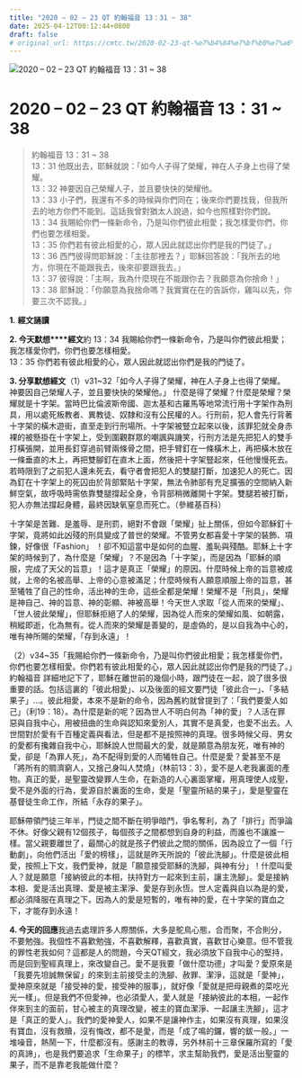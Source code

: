 ```yaml
---
title: "2020 – 02 – 23 QT 約翰福音 13：31 ~ 38"
date: 2025-04-12T00:12:44+0800
draft: false
# original_url: https://cmtc.tw/2020-02-23-qt-%e7%b4%84%e7%bf%b0%e7%a6%8f%e9%9f%b3-13%ef%bc%9a31-38
---
```


![2020 – 02 – 23 QT 約翰福音 13：31 ~ 38](/images/qt.jpg   "2020 – 02 – 23 QT 約翰福音 13：31 ~ 38")

# 2020 – 02 – 23 QT 約翰福音 13：31 ~ 38

> 約翰福音 13：31 ~ 38  
> 13：31 他既出去，耶穌就說：「如今人子得了榮耀，神在人子身上也得了榮耀。  
> 13：32 神要因自己榮耀人子，並且要快快的榮耀他。  
> 13：33 小子們，我還有不多的時候與你們同在；後來你們要找我，但我所去的地方你們不能到。這話我曾對猶太人說過，如今也照樣對你們說。  
> 13：34 我賜給你們一條新命令，乃是叫你們彼此相愛；我怎樣愛你們，你們也要怎樣相愛。  
> 13：35 你們若有彼此相愛的心，眾人因此就認出你們是我的門徒了。」  
> 13：36 西門彼得問耶穌說：「主往那裡去？」耶穌回答說：「我所去的地方，你現在不能跟我去，後來卻要跟我去。」  
> 13：37 彼得說：「主啊，我為什麼現在不能跟你去？我願意為你捨命！」  
> 13：38 耶穌說：「你願意為我捨命嗎？我實實在在的告訴你，雞叫以先，你要三次不認我。」

**1.** **經文誦讀**

**2. 今天默想****經文**約 13：34 我賜給你們一條新命令，乃是叫你們彼此相愛；我怎樣愛你們，你們也要怎樣相愛。  
13：35 你們若有彼此相愛的心，眾人因此就認出你們是我的門徒了。

**3. 分享默想經文**（1）v31\~32「如今人子得了榮耀，神在人子身上也得了榮耀。神要因自己榮耀人子，並且要快快的榮耀他。」 什麼是得了榮耀？什麼是榮耀？榮耀就是十字架。當時巴比倫波斯帝國、迦太基和古羅馬等地常流行用十字架作為刑具，用以處死叛教者、異教徒、奴隸和沒有公民權的人。行刑前，犯人會先行背著十字架的橫木遊街，直至走到行刑場所。十字架被豎立起來以後，該罪犯就全身赤裸的被懸掛在十字架上，受到圍觀群眾的嘲諷與譏笑，行刑方法是先把犯人的雙手打橫張開，並用長釘穿過前臂兩條骨之間，把手臂釘在一條橫木上，再把橫木放在一條垂直的木上，再把雙腳釘在直木上面，然後把十字架豎起來，任他慢慢死去。若時限到了之前犯人還未死去，看守者會把犯人的雙腿打斷，加速犯人的死亡。因為釘在十字架上的死囚由於背部緊貼十字架，無法令肺部有充足擴張的空間納入新鮮空氣，故呼吸時需依靠雙腿撐起全身，令背部稍微離開十字架。雙腿若被打斷，犯人亦無法撐起身體，最終因缺氧窒息而死亡。（參維基百科）

十字架是苦難、是羞辱、是刑罰，絕對不會跟「榮耀」扯上關係，但如今耶穌釘十字架，竟將如此凶殘的刑具變成了普世的榮耀。不管男女都喜愛十字架的裝飾、項鍊，好像很「Fashion」 ！卻不知這當中是如何的血腥、羞恥與殘酷。耶穌上十字架的時候到了，為什麼是「榮耀」？不是因為「十字架」，而是因為「耶穌的順服，完成了天父的旨意」！這才是真正「榮耀」的原因。什麼時候上帝的旨意被成就，上帝的名被高舉、上帝的心意被滿足；什麼時候有人願意順服上帝的旨意，甚至犧牲了自己的性命，活出神的生命，這些全都是榮耀！榮耀不是「刑具」，榮耀是神自己、神的旨意、神的彰顯、神被高舉！今天世人求取「從人而來的榮耀」、「世人彼此榮耀」，但耶穌拒絕了人的榮耀，因為從人而來的榮耀如風、如朝露，稍縱即逝，化為無有。從人而來的榮耀是善變的，是虛偽的，是以自我為中心的，唯有神所賜的榮耀，「存到永遠」！

（2）v34\~35「我賜給你們一條新命令，乃是叫你們彼此相愛；我怎樣愛你們，你們也要怎樣相愛。你們若有彼此相愛的心，眾人因此就認出你們是我的門徒了。」約翰福音 詳細地記下了，耶穌在離世前的幾個小時，跟門徒在一起，說了很多很重要的話。包括這裏的「彼此相愛」、以及後面的經文要門徒「彼此合一」、「多結果子」…。彼此相愛，本來不是新的命令，因為舊約就曾提到了：「我們要愛人如己」（利19：18）。為什麼是新的呢？因為世人不明白何為「神的愛」？人活在罪惡與自我中心，用被扭曲的生命與認知來愛別人，其實不是真愛，也愛不出去。人世間對於愛有千百種定義與看法，但是都不是按照神的真理。很多時候父母、男女的愛都有攙雜自我中心，耶穌說人世間最大的愛，就是願意為朋友死，唯有神的愛，卻是「為罪人死」，為不配得到愛的人而犧牲自己。什麼是愛？愛甚至不是「將所有的賙濟窮人，又捨己身叫人焚燒」（林前13：3），愛不是人老我裏面的產物。真正的愛，是聖靈改變罪人生命，在新造的人心裏面掌權，用真理使人成聖，愛不是外面的行為，愛源自於裏面的生命，愛是「聖靈所結的果子」，愛是聖靈在基督徒生命工作，所結「永存的果子」。

耶穌帶領門徒三年半，門徒之間不斷在明爭暗鬥，爭名奪利，為了「排行」而爭論不休。好像父親有12個孩子，每個孩子之間都想到自身的利益，而誰也不讓誰一樣。當父親要離世了，最關心的就是孩子們彼此之間的關係，因為設立了一個「行動劇」，向他們活出「愛的榜樣」，這就是昨天所說的「彼此洗腳」。什麼是彼此相愛，按照上下文，我們愛神，就是「願意接受耶穌的洗腳，與神有分」！什麼叫愛人？就是願意「接納彼此的本相，扶持對方一起來到主前，讓主洗腳」。愛是接納本相、愛是活出真理、愛是被主潔淨、愛是存到永恆。世人定義與自以為是的愛，都必須降服在真理之下。因為人的愛是短暫的，唯有神的愛，在十字架的寶血之下，才能存到永遠！

**4. 今天的回應**我過去處理許多人際關係，大多是鴕鳥心態，合而聚，不合則分，不要勉強。我個性不喜歡勉強，不喜歡解釋，喜歡真實，喜歡甘心樂意。但不管我的罪性老我如何？這都是人的問題，今天QT經文，我必須放下自我中心的堅持，而是回到聖經真理上，來改變自己。愛不是我要「做什麼功德」才叫愛？愛原來是「我要先坦誠無保留」的來到主前接受主的洗腳、赦罪、潔淨，這就是「愛神」，愛神原來就是「接受神的愛，接受神的服事」，就好像「愛就是把母親煮的菜吃光光一樣」。但是我們不但愛神，也必須愛人，愛人就是「接納彼此的本相，一起作伴來到主的面前，甘心被主的真理改變，被主的寶血潔淨、一起讓主洗腳」，這才是「真正的愛人」。我們的愛神愛人，如果不是讓神作主，如果沒有真理，如果沒有寶血，沒有救贖，沒有悔改，都不是愛，而是「成了鳴的鑼，響的鈸一般。」一堆噪音，熱鬧一下，什麼都沒有。感謝主的教導，另外林前十三章保羅所寫的「愛的真諦」，也是我們要追求「生命果子」的標竿，求主幫助我們，愛是活出聖靈的果子，而不是靠老我能做什麼？